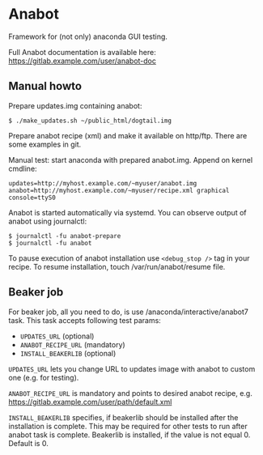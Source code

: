 Anabot
======
Framework for (not only) anaconda GUI testing.

Full Anabot documentation is available here: https://gitlab.example.com/user/anabot-doc

Manual howto
-----

Prepare updates.img containing anabot:

    $ ./make_updates.sh ~/public_html/dogtail.img

Prepare anabot recipe (xml) and make it available on http/ftp. There are some
examples in git.

Manual test: start anaconda with prepared anabot.img. Append on kernel cmdline:

    updates=http://myhost.example.com/~myuser/anabot.img anabot=http://myhost.example.com/~myuser/recipe.xml graphical console=ttyS0

Anabot is started automatically via systemd. You can observe output of anabot using journalctl:

    $ journalctl -fu anabot-prepare
    $ journalctl -fu anabot

To pause execution of anabot installation use `<debug_stop />` tag in your recipe. To resume installation, touch /var/run/anabot/resume file.

Beaker job
----------
For beaker job, all you need to do, is use /anaconda/interactive/anabot7 task.
This task accepts following test params:
 * `UPDATES_URL` (optional)
 * `ANABOT_RECIPE_URL` (mandatory)
 * `INSTALL_BEAKERLIB` (optional)

`UPDATES_URL` lets you change URL to updates image with anabot to custom one
(e.g. for testing).

`ANABOT_RECIPE_URL` is mandatory and points to desired anabot recipe, e.g. https://gitlab.example.com/user/path/default.xml

`INSTALL_BEAKERLIB` specifies, if beakerlib should be installed after the
installation is complete. This may be required for other tests to run after
anabot task is complete. Beakerlib is installed, if the value is not equal 0.
Default is 0.
